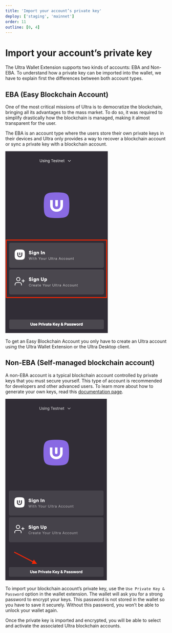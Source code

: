 ```yaml
---
title: 'Import your account’s private key'
deploy: ['staging', 'mainnet']
order: 11
outline: [0, 4]
---
```


# Import your account’s private key

The Ultra Wallet Extension supports two kinds of accounts: EBA and Non-EBA. To understand how a private key can be imported into the wallet, we have to explain first the differences between both account types.

## EBA (Easy Blockchain Account)

One of the most critical missions of Ultra is to democratize the blockchain, bringing all its advantages to the mass market. To do so, it was required to simplify drastically how the blockchain is managed, making it almost transparent for the user.

The EBA is an account type where the users store their own private keys in their devices and Ultra only provides a way to recover a blockchain account or sync a private key with a blockchain account.

![](/images/uwax-login-btns.png)

To get an Easy Blockchain Account you only have to create an Ultra account using the Ultra Wallet Extension or the Ultra Desktop client.

## Non-EBA (Self-managed blockchain account)

A non-EBA account is a typical blockchain account controlled by private keys that you must secure yourself. This type of account is recommended for developers and other advanced users. To learn more about how to generate your own keys, read this [documentation page](../../blockchain/general/tools/nodeos.md).

![](/images/uwax-private-key-btn.png)

To import your blockchain account’s private key, use the `Use Private Key & Password` option in the wallet extension. The wallet will ask you for a strong password to encrypt your keys. This password is not stored in the wallet so you have to save it securely. Without this password, you won’t be able to unlock your wallet again.

Once the private key is imported and encrypted, you will be able to select and activate the associated Ultra blockchain accounts.
